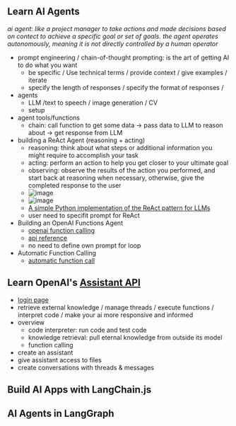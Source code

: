 ## Learn AI Agents
_ai agent: like a project manager to take actions and made decisions based on contect to achieve a specific goal or set of goals. the agent operates autonomously, meaning it is not directly controlled by a  human operator_
* prompt engineering / chain-of-thought prompting: is the art of getting AI to do what you want
    * be specific / Use technical terms / provide context / give examples / iterate 
    * specify the length of responses / specify the format of responses / 
* agents
    * LLM /text to speech / image generation / CV
    * setup
* agent tools/functions
    * chain: call function to get some data -> pass data to LLM to reason about -> get response from LLM
* building a ReAct Agent (reasoning + acting)
    * reasoning: think about what steps or additional information you might require to accomplish your task
    * acting: perform an action to help you get closer to your ultimate goal
    * observing: observe the results of the action you performed, and start back at reasoning when necessary, otherwise, give the completed response to the user
    * ![image](https://github.com/user-attachments/assets/718ceec7-106b-484f-82f4-c56aa2db6fdc)
    * ![image](https://github.com/user-attachments/assets/21f652bb-cf46-4297-9eb7-c1bc86ba57bb)
    * [A simple Python implementation of the ReAct pattern for LLMs](https://til.simonwillison.net/llms/python-react-pattern)
    * user need to specifit prompt for ReAct
* Building an OpenAI Functions Agent
    * [openai function calling](https://platform.openai.com/docs/guides/function-calling)
    * [api reference](https://platform.openai.com/docs/api-reference/chat/create#chat-create-tools)
    * no need to define own prompt for loop
* Automatic Function Calling 
    * [automatic function call](https://github.com/openai/openai-node/tree/master#automated-function-calls)

## Learn OpenAI's [Assistant API](https://platform.openai.com/docs/assistants/overview)
* [login page](https://platform.openai.com/playground/assistants?mode=assistant)
* retrieve external knowledge / manage threads / execute functions / interpret code / make your ai more responsive and informed
* overview
    * code interpreter: run code and test code
    * knowledge retrieval: pull eternal knowledge from outside its model
    * function calling
* create an assistant
* give assistant access to files
* create conversations with threads & messages 

## Build AI Apps with LangChain.js


## AI Agents in LangGraph 
